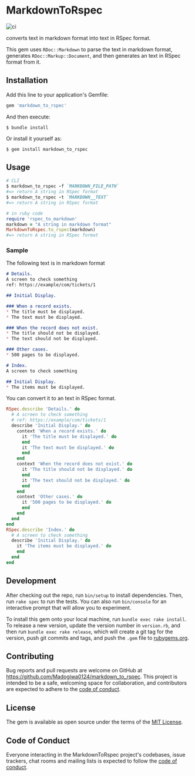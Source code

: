 # MarkdownToRspec

![ci](https://github.com/Madogiwa0124/markdown_to_rspec/workflows/ci/badge.svg)

converts text in markdown format into text in RSpec format.

This gem uses `RDoc::Markdown` to parse the text in markdown format, generates `RDoc::Markup::Document`, and then generates an text in RSpec format from it.

## Installation

Add this line to your application's Gemfile:

```ruby
gem 'markdown_to_rspec'
```

And then execute:

    $ bundle install

Or install it yourself as:

    $ gem install markdown_to_rspec

## Usage

``` ruby
# CLI
$ markdown_to_rspec -f `MARKDOWN_FILE_PATH`
#=> return A string in RSpec format
$ markdown_to_rspec -t `MARKDOWN__TEXT`
#=> return A string in RSpec format

# in ruby code
require 'rspec_to_markdown'
markdown = "A string in markdown format"
MarkdownToRspec.to_rspec(markdown)
#=> return A string in RSpec format
```

### Sample

The following text is in markdown format

``` markdown
# Details.
A screen to check something
ref: https://example/com/tickets/1

## Initial Display.

### When a record exists.
* The title must be displayed.
* The text must be displayed.

### When the record does not exist.
* The title should not be displayed.
* The text should not be displayed.

### Other cases.
* 500 pages to be displayed.

# Index.
A screen to check something

## Initial Display.
* The items must be displayed.
```

You can convert it to an text in RSpec format.

``` ruby
RSpec.describe 'Details.' do
  # A screen to check something
  # ref: https://example/com/tickets/1
  describe 'Initial Display.' do
    context 'When a record exists.' do
      it 'The title must be displayed.' do
      end
      it 'The text must be displayed.' do
      end
    end
    context 'When the record does not exist.' do
      it 'The title should not be displayed.' do
      end
      it 'The text should not be displayed.' do
      end
    end
    context 'Other cases.' do
      it '500 pages to be displayed.' do
      end
    end
  end
end
RSpec.describe 'Index.' do
  # A screen to check something
  describe 'Initial Display.' do
    it 'The items must be displayed.' do
    end
  end
end
```

## Development

After checking out the repo, run `bin/setup` to install dependencies. Then, run `rake spec` to run the tests. You can also run `bin/console` for an interactive prompt that will allow you to experiment.

To install this gem onto your local machine, run `bundle exec rake install`. To release a new version, update the version number in `version.rb`, and then run `bundle exec rake release`, which will create a git tag for the version, push git commits and tags, and push the `.gem` file to [rubygems.org](https://rubygems.org).

## Contributing

Bug reports and pull requests are welcome on GitHub at https://github.com/Madogiwa0124/markdown_to_rspec. This project is intended to be a safe, welcoming space for collaboration, and contributors are expected to adhere to the [code of conduct](https://github.com/Madogiwa0124/markdown_to_rspec/blob/master/CODE_OF_CONDUCT.md).


## License

The gem is available as open source under the terms of the [MIT License](https://opensource.org/licenses/MIT).

## Code of Conduct

Everyone interacting in the MarkdownToRspec project's codebases, issue trackers, chat rooms and mailing lists is expected to follow the [code of conduct](https://github.com/Madogiwa0124/markdown_to_rspec/blob/master/CODE_OF_CONDUCT.md).
